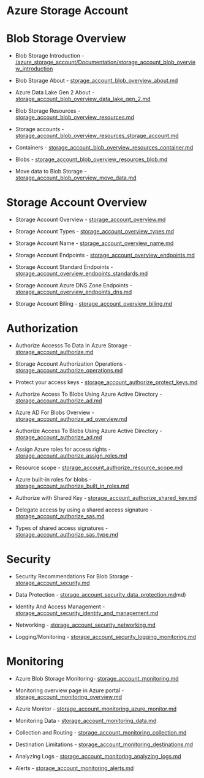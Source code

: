 # Azure Storage Account

# Blob Storage Overview

- Blob Storage Introduction - [/azure_storage_account/Documentation/storage_account_blob_overview_introduction](/azure_storage_account/Documentation/storage_account_blob_overview_introduction)

- Blob Storage About - [storage_account_blob_overview_about.md](storage_account_blob_overview_about.md)

- Azure Data Lake Gen 2 About - [storage_account_blob_overview_data_lake_gen_2.md](storage_account_blob_overview_data_lake_gen_2.md)

- Blob Storage Resources - [storage_account_blob_overview_resources.md](storage_account_blob_overview_resources.md)

- Storage accounts - [storage_account_blob_overview_resources_storage_account.md](storage_account_blob_overview_resources_storage_account.md)

- Containers - [storage_account_blob_overview_resources_container.md](storage_account_blob_overview_resources_container.md)

- Blobs - [storage_account_blob_overview_resources_blob.md](storage_account_blob_overview_resources_blob.md)

- Move data to Blob Storage - [storage_account_blob_overview_move_data.md](storage_account_blob_overview_move_data.md)

# Storage Account Overview

- Storage Account Overview - [storage_account_overview.md](storage_account_overview.md)

- Storage Account Types - [storage_account_overview_types.md](storage_account_overview_types.md)

- Storage Account Name - [storage_account_overview_name.md](storage_account_overview_name.md)

- Storage Account Endpoints - [storage_account_overview_endpoints.md](storage_account_overview_endpoints.md)

- Storage Account Standard Endpoints - [storage_account_overview_endpoints_standards.md](storage_account_overview_endpoints_standards.md)

- Storage Account Azure DNS Zone Endpoints - [storage_account_overview_endpoints_dns.md](storage_account_overview_endpoints_dns.md)

- Storage Account Biling - [storage_account_overview_biling.md](storage_account_overview_biling.md)

# Authorization

- Authorize Accesss To Data In Azure Storage - [storage_account_authorize.md](storage_account_authorize.md)

- Storage Account Authorization Operations - [storage_account_authorize_operations.md](storage_account_authorize_operations.md)

- Protect your access keys - [storage_account_authorize_protect_keys.md](storage_account_authorize_protect_keys.md)

- Authorize Access To Blobs Using Azure Active Directory - [storage_account_authorize_ad.md](storage_account_authorize_ad.md)

- Azure AD For Blobs Overview - [storage_account_authorize_ad_overview.md](storage_account_authorize_ad_overview.md)

- Authorize Access To Blobs Using Azure Active Directory - [storage_account_authorize_ad.md](storage_account_authorize_ad.md)

- Assign Azure roles for access rights - [storage_account_authorize_assign_roles.md](storage_account_authorize_assign_roles.md)

- Resource scope - [storage_account_authorize_resource_scope.md](storage_account_authorize_resource_scope.md)

- Azure built-in roles for blobs - [storage_account_authorize_built_in_roles.md](storage_account_authorize_built_in_roles.md)

- Authorize with Shared Key - [storage_account_authorize_shared_key.md](storage_account_authorize_shared_key.md)

- Delegate access by using a shared access signature - [storage_account_authorize_sas.md](storage_account_authorize_sas.md)

- Types of shared access signatures - [storage_account_authorize_sas_type.md](storage_account_authorize_sas_type.md)

# Security

- Security Recommendations For Blob Storage - [storage_account_security.md](storage_account_security.md)

- Data Protection - [storage_account_security_data_protection.md](storage_account_security_data_protection)md)

- Identity And Access Management - [storage_account_security_identity_and_management.md](storage_account_security_identity_and_management)

- Networking - [storage_account_security_networking.md](storage_account_security_networking)

- Logging/Monitoring - [storage_account_security_logging_monitoring.md](storage_account_security_logging_monitoring)


# Monitoring

- Azure Blob Storage Monitoring- [storage_account_monitoring.md](storage_account_monitoring.md)

- Monitoring overview page in Azure portal - [storage_account_monitoring_overview.md](storage_account_monitoring_overview.md)

- Azure Monitor - [storage_account_monitoring_azure_monitor.md](storage_account_monitoring_azure_monitor.md)

- Monitoring Data - [storage_account_monitoring_data.md](storage_account_monitoring_data.md)

- Collection and Routing - [storage_account_monitoring_collection.md](storage_account_monitoring_collection.md)

- Destination Limitations - [storage_account_monitoring_destinations.md](storage_account_monitoring_destinations.md)

- Analyzing Logs - [storage_account_monitoring_analyzing_logs.md](storage_account_monitoring_analyzing_logs.md)

- Alerts - [storage_account_monitoring_alerts.md](storage_account_monitoring_alerts.md)